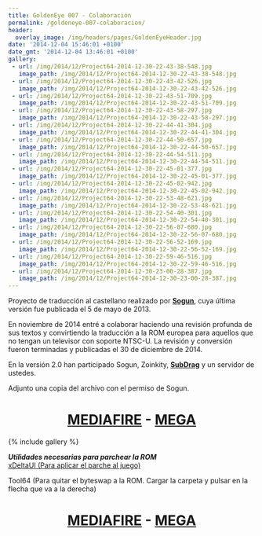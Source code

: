 ```yaml
---
title: GoldenEye 007 - Colaboración
permalink: /goldeneye-007-colaboracion/
header:
  overlay_image: /img/headers/pages/GoldenEyeHeader.jpg
date: '2014-12-04 15:46:01 +0100'
date_gmt: '2014-12-04 13:46:01 +0100'
gallery:
 - url: /img/2014/12/Project64-2014-12-30-22-43-38-548.jpg
   image_path: /img/2014/12/Project64-2014-12-30-22-43-38-548.jpg
 - url: /img/2014/12/Project64-2014-12-30-22-43-42-526.jpg
   image_path: /img/2014/12/Project64-2014-12-30-22-43-42-526.jpg
 - url: /img/2014/12/Project64-2014-12-30-22-43-51-709.jpg
   image_path: /img/2014/12/Project64-2014-12-30-22-43-51-709.jpg
 - url: /img/2014/12/Project64-2014-12-30-22-43-58-297.jpg
   image_path: /img/2014/12/Project64-2014-12-30-22-43-58-297.jpg
 - url: /img/2014/12/Project64-2014-12-30-22-44-41-304.jpg
   image_path: /img/2014/12/Project64-2014-12-30-22-44-41-304.jpg
 - url: /img/2014/12/Project64-2014-12-30-22-44-50-657.jpg
   image_path: /img/2014/12/Project64-2014-12-30-22-44-50-657.jpg
 - url: /img/2014/12/Project64-2014-12-30-22-44-54-511.jpg
   image_path: /img/2014/12/Project64-2014-12-30-22-44-54-511.jpg
 - url: /img/2014/12/Project64-2014-12-30-22-45-01-377.jpg
   image_path: /img/2014/12/Project64-2014-12-30-22-45-01-377.jpg
 - url: /img/2014/12/Project64-2014-12-30-22-45-02-942.jpg
   image_path: /img/2014/12/Project64-2014-12-30-22-45-02-942.jpg
 - url: /img/2014/12/Project64-2014-12-30-22-53-48-621.jpg
   image_path: /img/2014/12/Project64-2014-12-30-22-53-48-621.jpg
 - url: /img/2014/12/Project64-2014-12-30-22-54-40-301.jpg
   image_path: /img/2014/12/Project64-2014-12-30-22-54-40-301.jpg
 - url: /img/2014/12/Project64-2014-12-30-22-56-07-680.jpg
   image_path: /img/2014/12/Project64-2014-12-30-22-56-07-680.jpg
 - url: /img/2014/12/Project64-2014-12-30-22-56-52-169.jpg
   image_path: /img/2014/12/Project64-2014-12-30-22-56-52-169.jpg
 - url: /img/2014/12/Project64-2014-12-30-22-59-46-516.jpg
   image_path: /img/2014/12/Project64-2014-12-30-22-59-46-516.jpg
 - url: /img/2014/12/Project64-2014-12-30-23-00-28-387.jpg
   image_path: /img/2014/12/Project64-2014-12-30-23-00-28-387.jpg
---
```

Proyecto de traducción al castellano realizado por **[Sogun](http://sogunstudio.blogspot.com.es/)**, 
cuya última versión fue publicada el 5 de mayo de 2013.

En noviembre de 2014 entré a colaborar haciendo una revisión profunda de sus textos y convirtiendo 
la traducción a la ROM europea para aquellos que no tengan un televisor con soporte NTSC-U. La 
revisión y conversión fueron terminadas y publicadas el 30 de diciembre de 2014.

En la versión 2.0 han participado Sogun, Zoinkity, **[SubDrag](http://www.goldeneyevault.com/)** 
y un servidor de ustedes.

Adjunto una copia del archivo con el permiso de Sogun.

<h1 style="text-align: center;"><strong><a href="http://www.mediafire.com/download/wk6b3xanx2kbkqp/gespanishtranslationv20%5Bsogun-ilducci%5D.zip">MEDIAFIRE</a> - <a href="https://mega.nz/#!9IsDAQJY!JoGJSCmv7aOyfgdXhphB-gzleztypmOVCBungpVwZzs">MEGA</a></strong></h1>  

{% include gallery %}

**_Utilidades necesarias para parchear la ROM_**  
[xDeltaUI (Para aplicar el parche al juego)](http://www.romhacking.net/utilities/598/)

Tool64 (Para quitar el byteswap a la ROM. Cargar la carpeta y pulsar en la flecha que va a la derecha)

<h1 style="text-align: center;"><strong><a href="http://www.mediafire.com/download/5z5e3813mdqp8tm/Tool64_v1.11Beta1.zip">MEDIAFIRE</a> - <a href="https://mega.nz/#!sZM3EaaL!6VxPMLqdJ4L1eCnqqiMkNaYB0Xr0e9L3tOKe9y8eXHI">MEGA</a></strong></h1>

